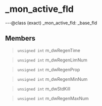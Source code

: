 # _mon_active_fld

---@class (exact) _mon_active_fld: _base_fld
 
## Members
 
> `unsigned int` m_dwRegenTime
 
> `unsigned int` m_dwRegenLimNum
 
> `unsigned int` m_dwRegenProp
 
> `unsigned int` m_dwRegenMinNum
 
> `unsigned int` m_dwStdKill
 
> `unsigned int` m_dwRegenMaxNum
 
